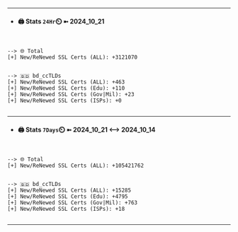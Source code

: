 

---
- #### 🖨️ **Stats** `24Hr`⏲️ ➼ 2024_10_21
```console


--> 🌐 Total
[+] New/ReNewed SSL Certs (ALL): +3121070


--> 🇧🇩 bd_ccTLDs
[+] New/ReNewed SSL Certs (ALL): +463
[+] New/ReNewed SSL Certs (Edu): +110
[+] New/ReNewed SSL Certs (Gov|Mil): +23
[+] New/ReNewed SSL Certs (ISPs): +0


```

---
- #### 🖨️ **Stats** `7Days`⏲️ ➼ 2024_10_21 <--> 2024_10_14
```console


--> 🌐 Total
[+] New/ReNewed SSL Certs (ALL): +105421762


--> 🇧🇩 bd_ccTLDs
[+] New/ReNewed SSL Certs (ALL): +15285
[+] New/ReNewed SSL Certs (Edu): +4795
[+] New/ReNewed SSL Certs (Gov|Mil): +763
[+] New/ReNewed SSL Certs (ISPs): +18


```

---

